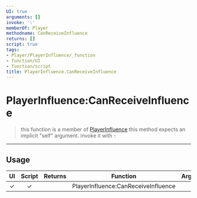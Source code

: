 ```yaml
---
UI: true
arguments: []
invoke: ':'
memberOf: Player
methodname: CanReceiveInfluence
returns: []
script: true
tags:
- Player/PlayerInfluence/_function
- function/UI
- function/script
title: PlayerInfluence.CanReceiveInfluence
---
```

# PlayerInfluence:CanReceiveInfluence
> this function is a member of [PlayerInfluence](civ-6/lua/PlayerInfluence.md)
> this method expects an implicit "self" argument. invoke it with `:`
-----
## Usage
|  UI | Script | Returns | Function | Arguments |
|:---:|:------:|-------:|:--------:|:---------|
|✓|✓||PlayerInfluence:CanReceiveInfluence||
